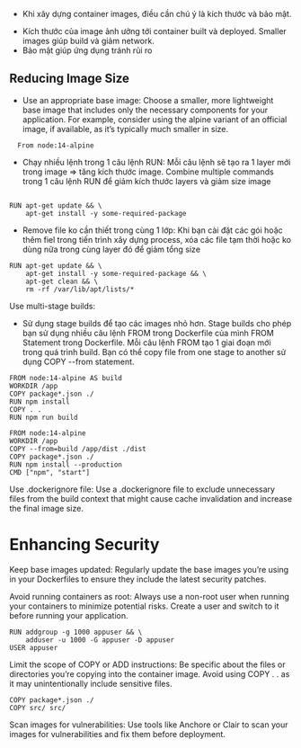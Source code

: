 - Khi xây dựng container images, điều cần chú ý là kích thước và bảo mật. 
+ Kích thước của image ảnh ưởng tới container built và deployed. 
Smaller images giúp build và giảm network.
+ Bảo mật giúp ứng dụng tránh rủi ro

## Reducing Image Size

- Use an appropriate base image: Choose a smaller, more lightweight base image that includes only the necessary components for your application. For example, consider using the alpine variant of an official image, if available, as it’s typically much smaller in size.

```
  From node:14-alpine
```

- Chạy nhiều lệnh trong 1 câu lệnh RUN: Mỗi câu lệnh sẽ tạo ra 1 layer mới trong image => tăng kích thước image. Combine multiple commands trong 1 câu lệnh RUN để giảm kích thước layers và giảm size image

```

RUN apt-get update && \
    apt-get install -y some-required-package

```

- Remove file ko cần thiết trong cùng 1 lớp: Khi bạn cài đặt các gói hoặc thêm fiel trong tiến trình xây dựng process, xóa các file tạm thời hoặc ko dùng nữa trong cùng layer đó để giảm tổng size

```
RUN apt-get update && \
    apt-get install -y some-required-package && \
    apt-get clean && \
    rm -rf /var/lib/apt/lists/*
```

Use multi-stage builds: 

- Sử dụng stage builds để tạo các images nhỏ hơn. Stage builds cho phép bạn sử dụng nhiều câu lệnh FROM trong Dockerfile của mình FROM Statement trong Dockerfile. Mỗi câu lệnh FROM tạo 1 giai đoạn mới trong quá trình build. Bạn có thể copy file from one stage to another sử dụng COPY --from statement.

```
FROM node:14-alpine AS build
WORKDIR /app
COPY package*.json ./
RUN npm install
COPY . .
RUN npm run build

FROM node:14-alpine
WORKDIR /app
COPY --from=build /app/dist ./dist
COPY package*.json ./
RUN npm install --production
CMD ["npm", "start"]
```

Use .dockerignore file: Use a .dockerignore file to exclude unnecessary files from the build context that might cause cache invalidation and increase the final image size.

# Enhancing Security

Keep base images updated: Regularly update the base images you’re using in your Dockerfiles to ensure they include the latest security patches.

Avoid running containers as root: Always use a non-root user when running your containers to minimize potential risks. Create a user and switch to it before running your application.

```console
RUN addgroup -g 1000 appuser && \
    adduser -u 1000 -G appuser -D appuser
USER appuser
```

Limit the scope of COPY or ADD instructions: Be specific about the files or directories you’re copying into the container image. Avoid using COPY . . as it may unintentionally include sensitive files.

```console
COPY package*.json ./
COPY src/ src/
```

Scan images for vulnerabilities: Use tools like Anchore or Clair to scan your images for vulnerabilities and fix them before deployment.

